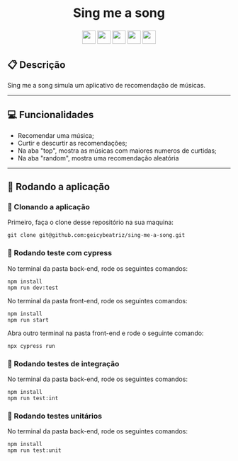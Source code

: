<h1 align = "center">Sing me a song</h1>

<div align="center">

  <h3></h3>


  <img src="https://img.shields.io/badge/Prisma-3982CE?style=for-the-badge&logo=Prisma&logoColor=white" height="30px"/>
  <img src="https://img.shields.io/badge/TypeScript-007ACC?style=for-the-badge&logo=typescript&logoColor=white" height="30px"/>
  <img src="https://img.shields.io/badge/Node.js-43853D?style=for-the-badge&logo=node.js&logoColor=white" height="30px"/> 
  <img src="https://img.shields.io/badge/Express.js-404D59?style=for-the-badge&logo=express.js&logoColor=white" height="30px"/>
  <img src="https://img.shields.io/badge/React-20232A?style=for-the-badge&logo=react&logoColor=61DAFB" height="30px"/>
  
  <!-- Badges source: https://dev.to/envoy_/150-badges-for-github-pnk -->
</div>


##  :clipboard: Descrição

Sing me a song simula um aplicativo de recomendação de músicas. 

***

## :computer:	 Funcionalidades

- Recomendar uma música; 
- Curtir e descurtir as recomendações;
- Na aba "top", mostra as músicas com maiores numeros de curtidas;
- Na aba "random", mostra uma recomendação aleatória

***


## 🏁 Rodando a aplicação

### 🏁 Clonando a aplicação


Primeiro, faça o clone desse repositório na sua maquina:

```
git clone git@github.com:geicybeatriz/sing-me-a-song.git
```

### 🏁 Rodando teste com cypress

No terminal da pasta back-end, rode os seguintes comandos:

```
npm install
npm run dev:test
```

No terminal da pasta front-end, rode os seguintes comandos:

```
npm install
npm run start
```

Abra outro terminal na pasta front-end e rode o seguinte comando:

```
npx cypress run
```

### 🏁 Rodando testes de integração

No terminal da pasta back-end, rode os seguintes comandos:

```
npm install
npm run test:int
```

### 🏁 Rodando testes unitários

No terminal da pasta back-end, rode os seguintes comandos:

```
npm install
npm run test:unit
```

<!-- Para testar com o ThunderClient, há um arquivo .json na raiz do projeto. Você pode importá-lo e executar. -->
<!-- :stop_sign: Não esqueça de repetir os passos acima com o [repositório](https://github.com/luanalessa/projeto-frontend.git) que contem a interface da aplicação, para testar o projeto por completo. -->
